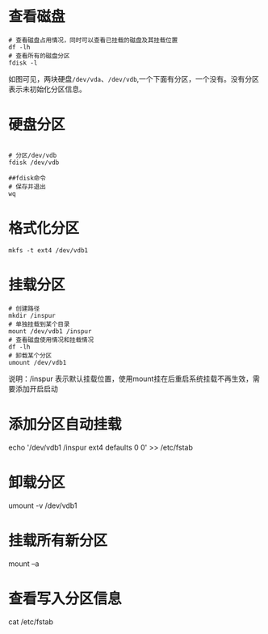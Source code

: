 # 查看磁盘

```shell
# 查看磁盘占用情况，同时可以查看已挂载的磁盘及其挂载位置
df -lh
# 查看所有的磁盘分区
fdisk -l 
```

如图可见，两块硬盘`/dev/vda`、`/dev/vdb`,一个下面有分区，一个没有。没有分区表示未初始化分区信息。

# 硬盘分区
```shell

# 分区/dev/vdb
fdisk /dev/vdb

##fdisk命令
# 保存并退出
wq
```
# 格式化分区
```shell
mkfs -t ext4 /dev/vdb1
```
# 挂载分区
```shell
# 创建路径
mkdir /inspur
# 单独挂载到某个目录
mount /dev/vdb1 /inspur 
# 查看磁盘使用情况和挂载情况
df -lh
# 卸载某个分区
umount /dev/vdb1
```
说明：/inspur 表示默认挂载位置，使用mount挂在后重启系统挂载不再生效，需要添加开启启动

# 添加分区自动挂载

echo '/dev/vdb1 /inspur ext4 defaults 0 0' >> /etc/fstab
# 卸载分区
umount -v /dev/vdb1
# 挂载所有新分区
mount –a
# 查看写入分区信息
cat /etc/fstab
